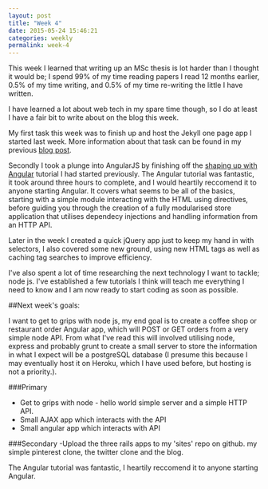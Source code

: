 ```yaml
---
layout: post
title: "Week 4"
date: 2015-05-24 15:46:21
categories: weekly
permalink: week-4
---
```


This week I learned that writing up an MSc thesis is lot harder than I thought it would be; I spend 99% of my time reading papers I read 12 months 
earlier, 0.5% of my time writing, and 0.5% of my time re-writing the little I have written.

I have learned a lot about web tech in my spare time though, so I do at least I have a fair bit to write about on the blog this week.

My first task this week was to finish up and host the Jekyll one page app I started last week.  More information about that task can be found in my previous [blog post][1].

Secondly I took a plunge into AngularJS by finishing off the [shaping up with Angular][2] tutorial I had started previously.  The Angular tutorial was fantastic, it took around three hours to complete, and I would heartily reccomend it to anyone starting Angular.  It covers what seems to be all of the basics, starting with a simple module interacting with the HTML using directives, before guiding you through the creation of a fully modularised store
application that utilises dependecy injections and handling information from an HTTP API.

Later in the week I created a quick jQuery app just to keep my hand in with selectors, I also covered some new ground, using new HTML tags as well as caching tag searches to improve efficiency. 

I've also spent a lot of time researching the next technology I want to tackle; node js.  I've established a few tutorials I think will teach me everything I need to know and I am now ready to start coding as soon as possible.

##Next week's goals:

I want to get to grips with node js, my end goal is to create a coffee shop or restaurant order Angular app, which will POST or GET orders from a
very simple node API.  From what I've read this will involved utilising node, express and probably grunt to create a small server to store the 
information in what I expect will be a postgreSQL database (I presume this because I may eventually host it on Heroku, which I have used before, 
but hosting is not a priority.).

###Primary
- Get to grips with node - hello world simple server and a simple HTTP API.
- Small AJAX app which interacts with the API
- Small angular app which interacts with API

###Secondary
-Upload the three rails apps to my 'sites' repo on github.  my simple pinterest clone, the twitter clone and the blog.

The Angular tutorial was fantastic, I heartily reccomend it to anyone starting Angular.  


[1]: /week-3.1
[2]: https://www.codeschool.com/courses/shaping-up-with-angular-js